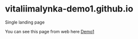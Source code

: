 # vitaliimalynka-demo1.github.io
Single landing page

You can see this page from web here <a href="https://vitaliimalynka.github.io/vitaliimalynka-demo1.github.io/" target="_blank">Demo1</a>
